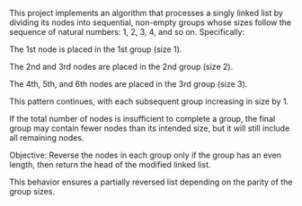 This project implements an algorithm that processes a singly linked list by dividing its nodes into sequential, non-empty groups whose sizes follow the sequence of natural numbers: 1, 2, 3, 4, and so on. Specifically:

The 1st node is placed in the 1st group (size 1).

The 2nd and 3rd nodes are placed in the 2nd group (size 2).

The 4th, 5th, and 6th nodes are placed in the 3rd group (size 3).

This pattern continues, with each subsequent group increasing in size by 1.

If the total number of nodes is insufficient to complete a group, the final group may contain fewer nodes than its intended size, but it will still include all remaining nodes.

Objective: Reverse the nodes in each group only if the group has an even length, then return the head of the modified linked list.

This behavior ensures a partially reversed list depending on the parity of the group sizes.

